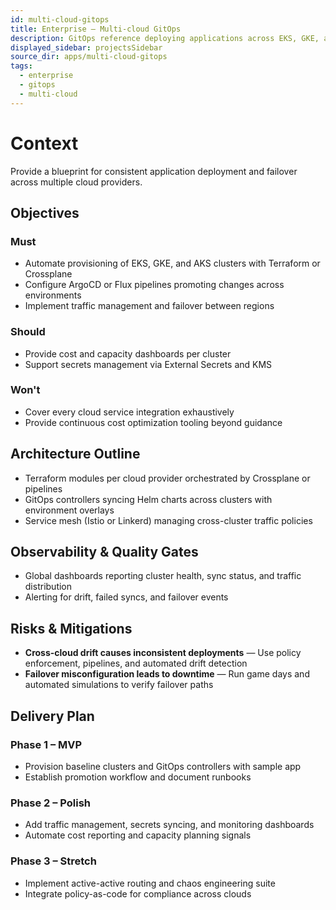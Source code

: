 ```yaml
---
id: multi-cloud-gitops
title: Enterprise – Multi-cloud GitOps
description: GitOps reference deploying applications across EKS, GKE, and AKS.
displayed_sidebar: projectsSidebar
source_dir: apps/multi-cloud-gitops
tags:
  - enterprise
  - gitops
  - multi-cloud
---
```


# Context

Provide a blueprint for consistent application deployment and failover across multiple cloud providers.

## Objectives

### Must
- Automate provisioning of EKS, GKE, and AKS clusters with Terraform or Crossplane
- Configure ArgoCD or Flux pipelines promoting changes across environments
- Implement traffic management and failover between regions

### Should
- Provide cost and capacity dashboards per cluster
- Support secrets management via External Secrets and KMS

### Won't
- Cover every cloud service integration exhaustively
- Provide continuous cost optimization tooling beyond guidance

## Architecture Outline

- Terraform modules per cloud provider orchestrated by Crossplane or pipelines
- GitOps controllers syncing Helm charts across clusters with environment overlays
- Service mesh (Istio or Linkerd) managing cross-cluster traffic policies

## Observability & Quality Gates

- Global dashboards reporting cluster health, sync status, and traffic distribution
- Alerting for drift, failed syncs, and failover events

## Risks & Mitigations

- **Cross-cloud drift causes inconsistent deployments** — Use policy enforcement, pipelines, and automated drift detection
- **Failover misconfiguration leads to downtime** — Run game days and automated simulations to verify failover paths

## Delivery Plan

### Phase 1 – MVP
- Provision baseline clusters and GitOps controllers with sample app
- Establish promotion workflow and document runbooks

### Phase 2 – Polish
- Add traffic management, secrets syncing, and monitoring dashboards
- Automate cost reporting and capacity planning signals

### Phase 3 – Stretch
- Implement active-active routing and chaos engineering suite
- Integrate policy-as-code for compliance across clouds
